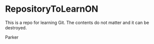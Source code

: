# RepositoryToLearnON
This is a repo for learning Git. The contents do not matter and it can be destroyed.

Parker